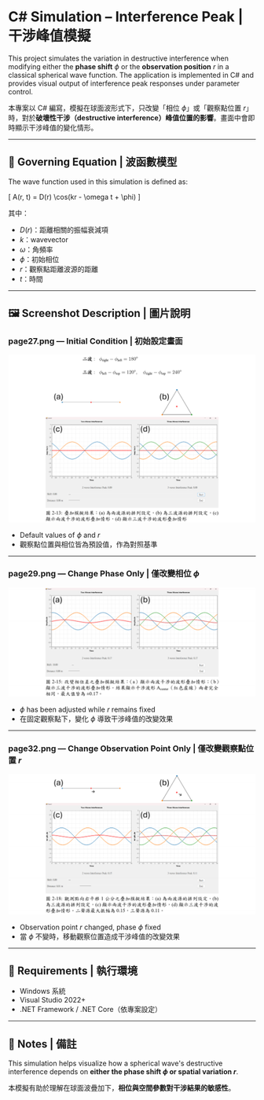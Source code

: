 # C# Simulation – Interference Peak | 干涉峰值模擬

This project simulates the variation in destructive interference when modifying either the **phase shift** $\phi$ or the **observation position** $r$ in a classical spherical wave function. The application is implemented in C# and provides visual output of interference peak responses under parameter control.

本專案以 C# 編寫，模擬在球面波形式下，只改變「相位 $\phi$」或「觀察點位置 $r$」時，對於**破壞性干涉（destructive interference）峰值位置的影響**。畫面中會即時顯示干涉峰值的變化情形。

---

## 📐 Governing Equation | 波函數模型

The wave function used in this simulation is defined as:

\[
A(r, t) = D(r) \cos(kr - \omega t + \phi)
\]

其中：

- $D(r)$：距離相關的振幅衰減項  
- $k$：wavevector
- $\omega$：角頻率  
- $\phi$：初始相位  
- $r$：觀察點距離波源的距離 
- $t$：時間

---

## 🖼️ Screenshot Description | 圖片說明

### page27.png — Initial Condition | 初始設定畫面

![page27](media/page27.png)

- Default values of $\phi$ and $r$  
- 觀察點位置與相位皆為預設值，作為對照基準

---

### page29.png — Change Phase Only | 僅改變相位 $\phi$

![page29](media/page29.png)

- $\phi$ has been adjusted while $r$ remains fixed  
- 在固定觀察點下，變化 $\phi$ 導致干涉峰值的改變效果

---

### page32.png — Change Observation Point Only | 僅改變觀察點位置 $r$

![page32](media/page32.png)

- Observation point $r$ changed, phase $\phi$ fixed  
- 當 $\phi$ 不變時，移動觀察位置造成干涉峰值的改變效果

---

## 🔧 Requirements | 執行環境

- Windows 系統
- Visual Studio 2022+
- .NET Framework / .NET Core（依專案設定）

---

## 📌 Notes | 備註

This simulation helps visualize how a spherical wave's destructive interference depends on **either the phase shift $\phi$ or spatial variation $r$**.

本模擬有助於理解在球面波疊加下，**相位與空間參數對干涉結果的敏感性**。


